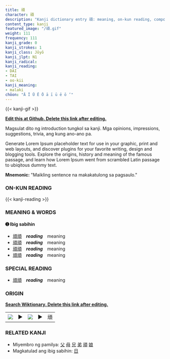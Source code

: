 ```yaml
---
title: 頑
character: 頑
description: "Kanji dictionary entry 頑: meaning, on-kun reading, compounds, origin, related kanji"
content_type: kanji
featured_image: "/頑.gif"
weight: 111
frequency: 111
kanji_grade: 0
kanji_strokes: 1
kanji_class: Jōyō
kanji_jlpt: N1
kanji_radical: 
kanji_reading: 
- DAI
- TAI
- oo-kii
kanji_meaning:
- malaki
chōon: "Ā Ī Ū Ē Ō ā ī ū ē ō ’"
---
```

[//]: # (Don't edit the line below. Kanji animated GIF code is automatically generated.)
{{< kanji-gif >}}

[//]: # (Edit below this line.)

**[Edit this at Github. Delete this link after editing.](https://github.com/tim0g/tim/tree/main/content/kanji/頑/index.md)**

Magsulat dito ng introduction tungkol sa kanji. Mga opinions, impressions, suggestions, trivia, ang kung ano-ano pa.

Generate Lorem Ipsum placeholder text for use in your graphic, print and web layouts, and discover plugins for your favorite writing, design and blogging tools. Explore the origins, history and meaning of the famous passage, and learn how Lorem Ipsum went from scrambled Latin passage to ubiqitous dummy text.
 
**Mnemonic:** "Maikling sentence na makakatulong sa pagsaulo."

### ON-KUN READING

[//]: # (Don't edit the line below. ON-KUN READING code is automatically generated.)
{{< kanji-reading >}}

### MEANING & WORDS

#### ➊ **Ibig sabihin**
  - [頑](../頑)[頑](../頑)　***reading***　meaning
  - [頑](../頑)[頑](../頑)　***reading***　meaning
  - [頑](../頑)[頑](../頑)　***reading***　meaning
  - [頑](../頑)[頑](../頑)　***reading***　meaning

### SPECIAL READING
  - [頑](../頑)[頑](../頑)　***reading***　meaning

### ORIGIN

**[Search Wiktionary. Delete this link after editing.](https://wiktionary.org/wiki/頑)**
<table class="kanji-table"><tr><td>
<img src="60px-頑-bronze.svg.png">
</td><td>▶</td><td>
<img src="60px-頑-oracle.svg.png">
</td><td>▶</td>
<td class="kanji-origin">頑</td>
</tr></table>

### RELATED KANJI
- Miyembro ng pamilya: [父](../父) [母](../母) [兄](../兄) [弟](../弟) [頑](../頑) [娘](../娘)
- Magkatulad ang ibig sabihin: [日](../日)
